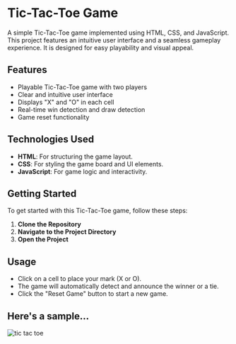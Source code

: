 # Tic-Tac-Toe Game

A simple Tic-Tac-Toe game implemented using HTML, CSS, and JavaScript. This project features an intuitive user interface and a seamless gameplay experience. It is designed for easy playability and visual appeal.

## Features

- Playable Tic-Tac-Toe game with two players
- Clear and intuitive user interface
- Displays "X" and "O" in each cell
- Real-time win detection and draw detection
- Game reset functionality

## Technologies Used

- **HTML**: For structuring the game layout.
- **CSS**: For styling the game board and UI elements.
- **JavaScript**: For game logic and interactivity.

## Getting Started

To get started with this Tic-Tac-Toe game, follow these steps:

1. **Clone the Repository**
2. **Navigate to the Project Directory**
3. **Open the Project**

## Usage

- Click on a cell to place your mark (X or O).
- The game will automatically detect and announce the winner or a tie.
- Click the "Reset Game" button to start a new game.

## Here's a sample...




![tic tac toe](https://github.com/user-attachments/assets/e03c8ca9-c28d-42ed-9546-5e69aedb4ddd)






